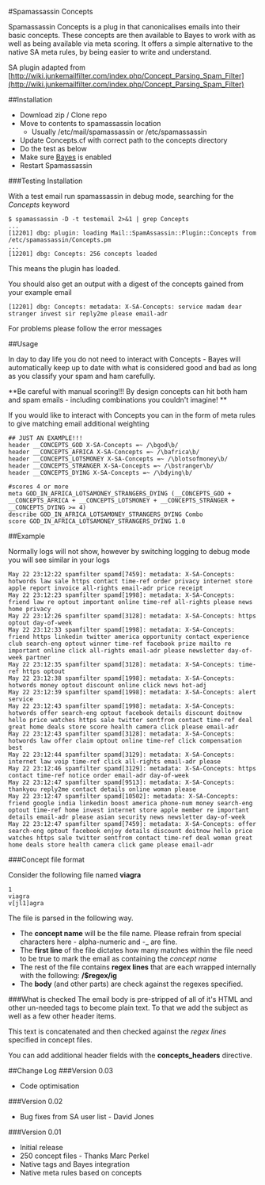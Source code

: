 #Spamassassin Concepts

Spamassassin Concepts is a plug in that canonicalises emails into their basic concepts. These concepts are then available to Bayes to work with as well as being available via meta scoring.
It offers a simple alternative to the native SA meta rules, by being easier to write and understand.

SA plugin adapted from [http://wiki.junkemailfilter.com/index.php/Concept_Parsing_Spam_Filter](http://wiki.junkemailfilter.com/index.php/Concept_Parsing_Spam_Filter)

##Installation

 - Download zip / Clone repo
 - Move to contents to spamassassin location
	 - Usually /etc/mail/spamassassin or /etc/spamassassin
 - Update Concepts.cf with correct path to the concepts directory
 - Do the test as below
 - Make sure [Bayes](https://wiki.apache.org/spamassassin/BayesFaq) is enabled
 - Restart Spamassassin

###Testing Installation

With a test email run spamassassin in debug mode, searching for the *Concepts* keyword

    $ spamassassin -D -t testemail 2>&1 | grep Concepts
    ...
    [12201] dbg: plugin: loading Mail::SpamAssassin::Plugin::Concepts from /etc/spamassassin/Concepts.pm
    ...
    [12201] dbg: Concepts: 256 concepts loaded

This means the plugin has loaded.

You should also get an output with a digest of the concepts gained from your example email

    [12201] dbg: Concepts: metadata: X-SA-Concepts: service madam dear stranger invest sir reply2me please email-adr

For problems please follow the error messages

##Usage

In day to day life you do not need to interact with Concepts - Bayes will automatically keep up to date with what is considered good and bad as long as you classify your spam and ham carefully.

**Be careful with manual scoring!!! By design concepts can hit both ham and spam emails - including combinations you couldn't imagine! **

If you would like to interact with Concepts you can in the form of meta rules to give matching email additional weighting

    ## JUST AN EXAMPLE!!!
    header __CONCEPTS_GOD X-SA-Concepts =~ /\bgod\b/
    header __CONCEPTS_AFRICA X-SA-Concepts =~ /\bafrica\b/
    header __CONCEPTS_LOTSMONEY X-SA-Concepts =~ /\blotsofmoney\b/
    header __CONCEPTS_STRANGER X-SA-Concepts =~ /\bstranger\b/
    header __CONCEPTS_DYING X-SA-Concepts =~ /\bdying\b/
    
    #scores 4 or more
    meta GOD_IN_AFRICA_LOTSAMONEY_STRANGERS_DYING (__CONCEPTS_GOD + __CONCEPTS_AFRICA + __CONCEPTS_LOTSMONEY + __CONCEPTS_STRANGER + __CONCEPTS_DYING >= 4)
    describe GOD_IN_AFRICA_LOTSAMONEY_STRANGERS_DYING Combo
    score GOD_IN_AFRICA_LOTSAMONEY_STRANGERS_DYING 1.0 

##Example

Normally logs will not show, however by switching logging to debug mode you will see similar in your logs

    May 22 23:12:22 spamfilter spamd[7459]: metadata: X-SA-Concepts: hotwords law sale https contact time-ref order privacy internet store apple report invoice all-rights email-adr price receipt
    May 22 23:12:23 spamfilter spamd[1998]: metadata: X-SA-Concepts: friend law re optout important online time-ref all-rights please news home privacy
    May 22 23:12:26 spamfilter spamd[3128]: metadata: X-SA-Concepts: https optout day-of-week
    May 22 23:12:33 spamfilter spamd[1998]: metadata: X-SA-Concepts: friend https linkedin twitter america opportunity contact experience club search-eng optout winner time-ref facebook prize mailto re important online click all-rights email-adr please newsletter day-of-week partner
    May 22 23:12:35 spamfilter spamd[3128]: metadata: X-SA-Concepts: time-ref https optout
    May 22 23:12:38 spamfilter spamd[1998]: metadata: X-SA-Concepts: hotwords money optout discount online click news hot-adj
    May 22 23:12:39 spamfilter spamd[1998]: metadata: X-SA-Concepts: alert service
    May 22 23:12:43 spamfilter spamd[1998]: metadata: X-SA-Concepts: hotwords offer search-eng optout facebook details discount doitnow hello price watches https sale twitter sentfrom contact time-ref deal great home deals store score health camera click please email-adr
    May 22 23:12:43 spamfilter spamd[3128]: metadata: X-SA-Concepts: hotwords law offer claim optout online time-ref click compensation best
    May 22 23:12:44 spamfilter spamd[3129]: metadata: X-SA-Concepts: internet law voip time-ref click all-rights email-adr please
    May 22 23:12:46 spamfilter spamd[3129]: metadata: X-SA-Concepts: https contact time-ref notice order email-adr day-of-week
    May 22 23:12:47 spamfilter spamd[9513]: metadata: X-SA-Concepts: thankyou reply2me contact details online woman please
    May 22 23:12:47 spamfilter spamd[10502]: metadata: X-SA-Concepts: friend google india linkedin boost america phone-num money search-eng optout time-ref home invest internet store apple member re important details email-adr please asian security news newsletter day-of-week
    May 22 23:12:47 spamfilter spamd[7459]: metadata: X-SA-Concepts: offer search-eng optout facebook enjoy details discount doitnow hello price watches https sale twitter sentfrom contact time-ref deal woman great home deals store health camera click game please email-adr

###Concept file format

Consider the following file named **viagra**

    1
    viagra
    v[jl1]agra

The file is parsed in the following way.

 - The **concept name** will be the file name. Please refrain from special characters here - alpha-numeric and -_ are fine.
 - The **first line** of the file dictates how many matches within the file need to be true to mark the email as containing the *concept name*
 - The rest of the file contains **regex lines** that are each wrapped internally with the following: **/$regex/ig** 
 - The **body** (and other parts) are check against the regexes specified.

###What is checked
The email body is pre-stripped of all of it's HTML and other un-needed tags to become plain text. To that we add the subject as well as a few other header items.

This text is concatenated and then checked against the *regex lines* specified in concept files.

You can add additional header fields with the **concepts_headers** directive.

##Change Log
###Version 0.03
 - Code optimisation

###Version 0.02
 - Bug fixes from SA user list - David Jones

###Version 0.01
 - Initial release
 - 250 concept files - Thanks Marc Perkel
 - Native tags and Bayes integration
 - Native meta rules based on concepts

